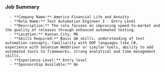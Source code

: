 ### Job Summary
      - **Company Name:** Americo Financial Life and Annuity
      - **Role Name:** Test Automation Engineer I - Entry Level
      - **Description:** The role focuses on improving speed-to-market and the quality of releases through enhanced automated testing.
      - **Location:** Kansas City, MO
      - **Skills Required:** Basic QA skills, understanding of test automation concepts, familiarity with OOP languages like C#, experience with Selenium WebDriver or similar tools, ability to add automated tests to frameworks, strong analytical and time management skills.
      - **Experience Level:** Entry level
      - **Sponsorship Available:** No
      